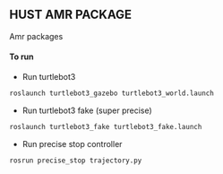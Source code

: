 ## HUST AMR PACKAGE
Amr packages

#### To run
- Run turtlebot3
```sh
roslaunch turtlebot3_gazebo turtlebot3_world.launch
```

- Run turtlebot3 fake (super precise)
```sh
roslaunch turtlebot3_fake turtlebot3_fake.launch
```

- Run precise stop controller
```sh
rosrun precise_stop trajectory.py
```
